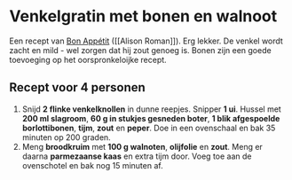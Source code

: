 # Venkelgratin met bonen en walnoot
Een recept van [Bon Appétit](https://www.bonappetit.com/recipe/fennel-gratin-with-walnut-thyme-breadcrumbs) ([[Alison Roman]]). Erg lekker. De venkel wordt zacht en mild - wel zorgen dat hij zout genoeg is. Bonen zijn een goede toevoeging op het oorspronkeloijke recept.

## Recept voor 4 personen
1. Snijd **2 flinke venkelknollen** in dunne reepjes. Snipper **1 ui**. Hussel met **200 ml slagroom**, **60 g in stukjes gesneden boter**, **1 blik afgespoelde borlottibonen**, **tijm**, **zout** en **peper**. Doe in een ovenschaal en bak 35 minuten op 200 graden.
2. Meng **broodkruim** met **100 g walnoten**, **olijfolie** en **zout**. Meng er daarna **parmezaanse kaas** en extra tijm door. Voeg toe aan de ovenschotel en bak nog 15 minuten af.